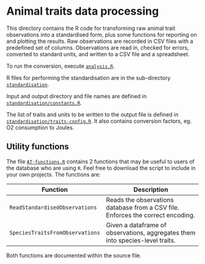 # Animal traits data processing

This directory contains the R code for transforming raw animal trait
observations into a standardised form, plus some functions for
reporting on and plotting the results.  Raw observations are recorded
in CSV files with a predefined set of columns.  Observations are read
in, checked for errors, converted to standard units, and written to a
CSV file and a spreadsheet.

To run the conversion, execute [`analysis.R`](analysis.R).

R files for performing the standardisation are in the sub-directory [`standardisation`](standardisation).

Input and output directory and file names are defined in [`standardisation/constants.R`](standardisation/constants.R).

The list of traits and units to be written to the output file is
defined in [`standardisation/traits-config.R`](standardisation/traits-config.R). It also contains
conversion factors, eg. O2 consumption to Joules.

## Utility functions

The file [`AT-functions.R`](AT-functions.R) contains 2 functions that may be useful to users of the database who are using `R`. Feel free to download the script to include in your own projects. The functions are:

| Function | Description |
| -------- | ----------- |
| `ReadStandardisedObservations` | Reads the observations database from a CSV file. Enforces the correct encoding. |
| `SpeciesTraitsFromObservations` | Given a dataframe of observations, aggregates them into species-level traits. |

Both functions are documented within the source file.
